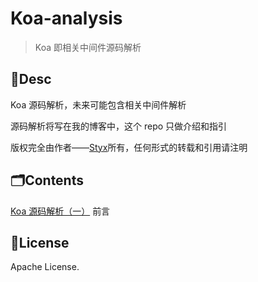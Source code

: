 # Koa-analysis
> Koa 即相关中间件源码解析

## 📝Desc
Koa 源码解析，未来可能包含相关中间件解析

源码解析将写在我的博客中，这个 repo 只做介绍和指引

版权完全由作者——[Styx](https://github.com/Styx11)所有，任何形式的转载和引用请注明

## 🗂Contents
[Koa 源码解析（一）](https://styx11.github.io/blog/Koa/#前言) 前言

## 📄License
Apache License.